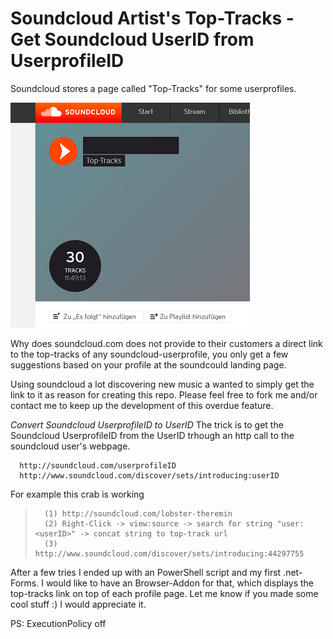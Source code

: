 
# Soundcloud Artist's Top-Tracks - Get Soundcloud UserID from UserprofileID
Soundcloud stores a page called "Top-Tracks" for some userprofiles.

![](toptracks.PNG)

Why does soundcloud.com does not provide to their customers a direct link to the top-tracks of any soundcloud-userprofile, you only get a few suggestions based on your profile at the soundcould landing page. 

Using soundcloud a lot discovering new music a wanted to simply get the link to it as reason for creating this repo. Please feel free to fork me and/or contact me to keep up the development of this overdue feature.

*Convert Soundcloud UserprofileID to UserID* 
The trick is to get the Soundcloud UserprofileID from the UserID trhough an http call to the soundcloud user's webpage.

      http://soundcloud.com/userprofileID
      http://www.soundcloud.com/discover/sets/introducing:userID
      
  For example this crab is working

>       (1) http://soundcloud.com/lobster-theremin
>       (2) Right-Click -> view:source -> search for string "user:<userID>" -> concat string to top-track url
>       (3) http://www.soundcloud.com/discover/sets/introducing:44297755

After a few tries I ended up with an PowerShell script and my first .net-Forms. 
I would like to have an Browser-Addon for that, which displays the top-tracks link on top of each profile page. Let me know if you made some cool stuff :) I would appreciate it.

PS: ExecutionPolicy off

[toptracks.PNG]:data:image/png;base64,iVBORw0KGgoAAAANSUhEUgAAAn0AAAJXCAYAAADmROKdAAAAAXNSR0IArs4c6QAAAARnQU1BAACxjwv8YQUAAAAJcEhZcwAAEnQAABJ0Ad5mH3gAAP+lSURBVHhe7L0JuG1HWeZvO7Z2tyLOigJBbFu7aUVRZpAxCYQhEAZlhgwEEqYAxgAJgdxzCSQhISDIIJMQRGaV4ASNAiJTHJgUWtQoKCLEoRP+6Kn/+32r3lpVX32r9lp773tzbm6d53mfd/9qrbXPPnufk
